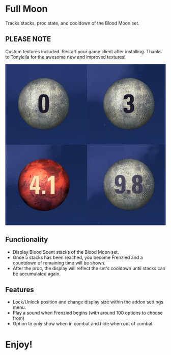 # Full Moon

Tracks stacks, proc state, and cooldown of the Blood Moon set.

## PLEASE NOTE
Custom textures included. Restart your game client after installing.
Thanks to Tonyleila for the awesome new and improved textures!

<img src="https://github.com/inimicus/FullMoon/blob/master/art/gifs/FullMoon.png?raw=true"><br>

## Functionality
- Display Blood Scent stacks of the Blood Moon set.
- Once 5 stacks has been reached, you become Frenzied and a countdown of remaining time will be shown.
- After the proc, the display will reflect the set's cooldown until stacks can be accumulated again.

## Features
- Lock/Unlock position and change display size within the addon settings menu.
- Play a sound when Frenzied begins (with around 100 options to choose from)
- Option to only show when in combat and hide when out of combat

# Enjoy!
